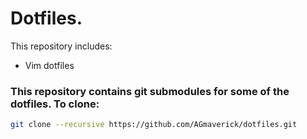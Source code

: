 # Dotfiles.

This repository includes:

  - Vim dotfiles

### This repository contains git submodules for some of the dotfiles. To clone:

```sh
git clone --recursive https://github.com/AGmaverick/dotfiles.git
```
